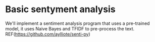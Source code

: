 # Basic sentyment analysis

We'll implement a sentiment analysis program that uses a pre-trained model, 
it uses Naive Bayes and TFIDF to pre-process the text. REF(https://github.com/aylliote/senti-py)
